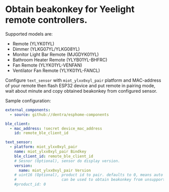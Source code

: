 # Obtain beakonkey for Yeelight remote controllers.

Supported models are:

- Remote (YLYK01YL)
- Dimmer (YLKG07YL/YLKG08YL)
- Monitor Light Bar Remote (MJGDYK01YL)
- Bathroom Heater Remote (YLYB01YL-BHFRC)
- Fan Remote (YLYK01YL-VENFAN)
- Ventilator Fan Remote (YLYK01YL-FANCL)

Configure `text_sensor` with `miot_ylxx0xyl_pair` platform and MAC-address of your remote then flash ESP32 device and put remote in pairing mode, wait about minute and copy obtained beakonkey from configured sensor.

Sample configuration:

```yaml
external_components:
  - source: github://dentra/esphome-components

ble_client:
  - mac_address: !secret device_mac_address
    id: remote_ble_client_id

text_sensor:
  - platform: miot_ylxx0xyl_pair
    name: miot_ylxx0xyl_pair Bindkey
    ble_client_id: remote_ble_client_id
    # Sesnor (Optional), sensor do display version.
    version:
      name: miot_ylxx0xyl_pair Version
    # uint16 (Optional), product id to pair. defaults to 0, means auto for one of 0x0153, 0x03B6, 0x15CE, 0x03BF, 0x04E6, 0x068E
    #                    can be used to obtain beakonkey from unsupported devices.
    #product_id: 0
```
